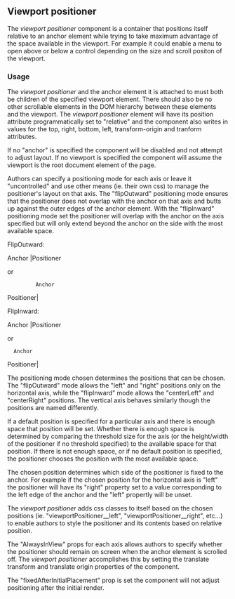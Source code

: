 ## Viewport positioner

The *viewport positioner* component is a container that positions itself relative to an anchor element while trying to take maximum advantage of the space available in the viewport.  For example it could enable a menu to open above or below a control depending on the size and scroll positon of the viewport.

### Usage

The *viewport positioner* and the anchor element it is attached to must both be children of the specified viewport element. There should also be no other scrollable elements in the DOM hierarchy between these elements and the viewport.  The *viewport positioner* element will have its position attribute programmatically set to "relative" and the component also writes in values for the top, right, bottom, left, transform-origin and tranform attributes. 

If no "anchor" is specified the component will be disabled and not attempt to adjust layout. If no viewport is specified the component will assume the viewport is the root document element of the page.

Authors can specify a positioning mode for each axis or leave it "uncontrolled" and use other means (ie. their own css) to manage the positioner's layout on that axis.  The "flipOutward" positioning mode ensures that the positioner does not overlap with the anchor on that axis and butts up against the outer edges of the anchor element.  With the "flipInward" positioning mode set the positioner will overlap with the anchor on the axis specified but will only extend beyond the anchor on the side with the most available space.

FlipOutward:

Anchor
       |Positioner

 or

             Anchor
 Positioner|

 FlipInward:

 Anchor
 |Positioner

 or 

      Anchor
 Positioner|

 The positioning mode chosen determines the positions that can be chosen.  The "flipOutward" mode allows the "left" and "right" positions only on the horizontal axis, while the "flipInward" mode allows the "centerLeft" and "centerRight" positions. The vertical axis behaves similarly though the positions are named differently.  
 
 If a default position is specified for a particular axis and there is enough space that position will be set.  Whether there is enough space is determined by comparing the threshold size for the axis (or the height/width of the positioner if no threshold specified) to the available space for that position. If there is not enough space, or if no default position is specified, the positioner chooses the position with the most available space.

The chosen position determines which side of the positioner is fixed to the anchor.  For example if the chosen position for the horizontal axis is "left" the positioner will have its "right" property set to a value corresponding to the left edge of the anchor and the "left" propertly will be unset.

The *viewport positioner* adds css classes to itself based on the chosen positions (ie. "viewportPositioner__left", "viewportPositioner__right", etc...) to enable authors to style the positioner and its contents based on relative position.

The "AlwaysInView" props for each axis allows authors to specify whether the positioner should remain on screen when the anchor element is scrolled off.  The *viewport positioner* accomplishes this by setting the translate transform and translate origin properties of the component.

The "fixedAfterInitialPlacement" prop is set the component will not adjust positioning after the initial render.








